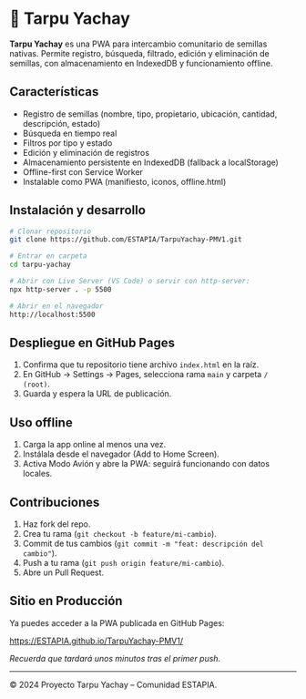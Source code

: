 # 🌱 Tarpu Yachay

**Tarpu Yachay** es una PWA para intercambio comunitario de semillas nativas. Permite registro, búsqueda, filtrado, edición y eliminación de semillas, con almacenamiento en IndexedDB y funcionamiento offline.

## Características
- Registro de semillas (nombre, tipo, propietario, ubicación, cantidad, descripción, estado)
- Búsqueda en tiempo real
- Filtros por tipo y estado
- Edición y eliminación de registros
- Almacenamiento persistente en IndexedDB (fallback a localStorage)
- Offline-first con Service Worker
- Instalable como PWA (manifiesto, iconos, offline.html)

## Instalación y desarrollo
```bash
# Clonar repositorio
git clone https://github.com/ESTAPIA/TarpuYachay-PMV1.git

# Entrar en carpeta
cd tarpu-yachay

# Abrir con Live Server (VS Code) o servir con http-server:
npx http-server . -p 5500

# Abrir en el navegador
http://localhost:5500
```

## Despliegue en GitHub Pages
1. Confirma que tu repositorio tiene archivo `index.html` en la raíz.
2. En GitHub → Settings → Pages, selecciona rama `main` y carpeta `/ (root)`.
3. Guarda y espera la URL de publicación.

## Uso offline
1. Carga la app online al menos una vez.
2. Instálala desde el navegador (Add to Home Screen).
3. Activa Modo Avión y abre la PWA: seguirá funcionando con datos locales.

## Contribuciones
1. Haz fork del repo.
2. Crea tu rama (`git checkout -b feature/mi-cambio`).
3. Commit de tus cambios (`git commit -m "feat: descripción del cambio"`).
4. Push a tu rama (`git push origin feature/mi-cambio`).
5. Abre un Pull Request.

## Sitio en Producción

Ya puedes acceder a la PWA publicada en GitHub Pages:

https://ESTAPIA.github.io/TarpuYachay-PMV1/

*Recuerda que tardará unos minutos tras el primer push.*

---

© 2024 Proyecto Tarpu Yachay – Comunidad ESTAPIA.
